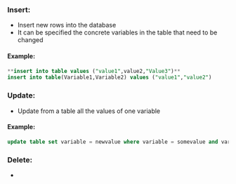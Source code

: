 ### Insert: 
+ Insert new rows into the database
+ It can be specified the concrete variables in the table that need to be changed
#### Example: 
```sql
**insert into table values ("value1",value2,"Value3")**
insert into table(Variable1,Variable2) values ("value1","value2")
```

### Update: 
+ Update from a table all the values of one variable
#### Example: 
```sql
update table set variable = newvalue where variable = somevalue and variable2 = someOtherValue
```

### Delete: 
+ 